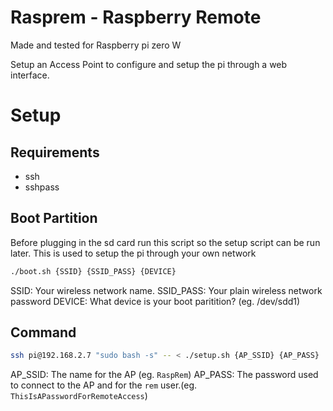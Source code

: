 # Rasprem - Raspberry Remote

Made and tested for Raspberry pi zero W

Setup an Access Point to configure and setup the pi through a web interface.

# Setup

## Requirements

- ssh
- sshpass

## Boot Partition

Before plugging in the sd card run this script so the setup script can be run later. This is used to setup the pi through your own network

```sh
./boot.sh {SSID} {SSID_PASS} {DEVICE}
```

SSID: Your wireless network name.
SSID_PASS: Your plain wireless network password
DEVICE: What device is your boot paritition? (eg. /dev/sdd1)

## Command

```sh
ssh pi@192.168.2.7 "sudo bash -s" -- < ./setup.sh {AP_SSID} {AP_PASS}
```

AP_SSID: The name for the AP (eg. `RaspRem`)
AP_PASS: The password used to connect to the AP and for the `rem` user.(eg. `ThisIsAPasswordForRemoteAccess`)
